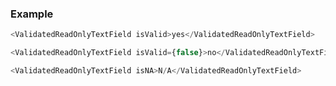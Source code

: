 ### Example

```js
<ValidatedReadOnlyTextField isValid>yes</ValidatedReadOnlyTextField>
```

```js
<ValidatedReadOnlyTextField isValid={false}>no</ValidatedReadOnlyTextField>
```

```js
<ValidatedReadOnlyTextField isNA>N/A</ValidatedReadOnlyTextField>
```
